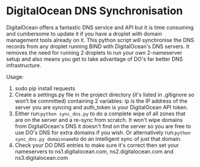 # DigitalOcean DNS Synchronisation
DigitalOcean offers a fantastic DNS service and API but it is time consuming and cumbersome to update it if you have
a droplet with domain management tools already on it. This python script will synchronise the DNS records from any 
droplet running BIND with DigitalOcean's DNS servers. It removes the need for running 2 droplets to run your 
own 2-nameserver setup and also means you get to take advantage of DO's far better DNS infrastructure.

Usage:

1. sudo pip install requests
2. Create a settings.py file in the project directory (it's listed in .gitignore so won't be committed) containing 
2 variables: ip is the IP address of the server you are syncing and auth_token is your DigitalOcean API token.
3. Either run:```python sync_dns.py``` to do a complete wipe of all zones that are on the server and a re-sync from 
scratch. It won't wipe domains from DigitalOcean's DNS it doesn't find on the server so you are free to use DO's DNS 
for extra domains if you wish. Or alternatively run:```python sync_dns.py domainname```to do an intelligent sync of 
just that domain.
4. Check your DO DNS entries to make sure it's correct then set your nameservers to ns1.digitalocean.com, 
ns2.digitalocean.com and ns3.digitalocean.com
